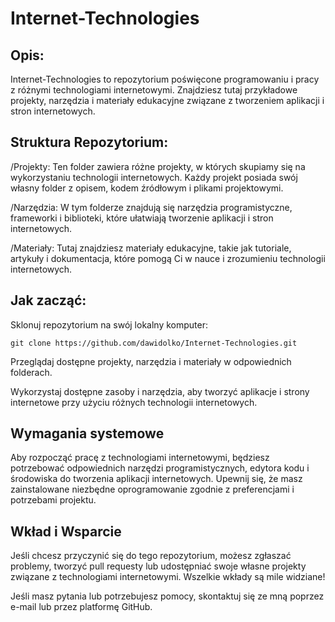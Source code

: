 # Internet-Technologies

## **Opis:**
Internet-Technologies to repozytorium poświęcone programowaniu i pracy z różnymi technologiami internetowymi. Znajdziesz tutaj przykładowe projekty, narzędzia i materiały edukacyjne związane z tworzeniem aplikacji i stron internetowych.

## **Struktura Repozytorium:**
/Projekty: Ten folder zawiera różne projekty, w których skupiamy się na wykorzystaniu technologii internetowych. Każdy projekt posiada swój własny folder z opisem, kodem źródłowym i plikami projektowymi.

/Narzędzia: W tym folderze znajdują się narzędzia programistyczne, frameworki i biblioteki, które ułatwiają tworzenie aplikacji i stron internetowych.

/Materiały: Tutaj znajdziesz materiały edukacyjne, takie jak tutoriale, artykuły i dokumentacja, które pomogą Ci w nauce i zrozumieniu technologii internetowych.

## **Jak zacząć:**

Sklonuj repozytorium na swój lokalny komputer:
```
git clone https://github.com/dawidolko/Internet-Technologies.git
```

Przeglądaj dostępne projekty, narzędzia i materiały w odpowiednich folderach.

Wykorzystaj dostępne zasoby i narzędzia, aby tworzyć aplikacje i strony internetowe przy użyciu różnych technologii internetowych.

## **Wymagania systemowe**
Aby rozpocząć pracę z technologiami internetowymi, będziesz potrzebować odpowiednich narzędzi programistycznych, edytora kodu i środowiska do tworzenia aplikacji internetowych. Upewnij się, że masz zainstalowane niezbędne oprogramowanie zgodnie z preferencjami i potrzebami projektu.

## **Wkład i Wsparcie**
Jeśli chcesz przyczynić się do tego repozytorium, możesz zgłaszać problemy, tworzyć pull requesty lub udostępniać swoje własne projekty związane z technologiami internetowymi. Wszelkie wkłady są mile widziane!

Jeśli masz pytania lub potrzebujesz pomocy, skontaktuj się ze mną poprzez e-mail lub przez platformę GitHub.

